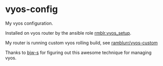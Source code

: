 # vyos-config

My vyos configuration.

Installed on vyos router by the ansible role [rmblr.vyos_setup](../ansible/roles/local/rmblr.vyos_setup/tasks/main.yml).

My router is running custom vyos rolling build, see [ramblurr/vyos-custom](https://github.com/Ramblurr/vyos-custom)

Thanks to [bjw-s](https://github.com/bjw-s/vyos-config) for figuring out this awesome technique
for managing vyos.

